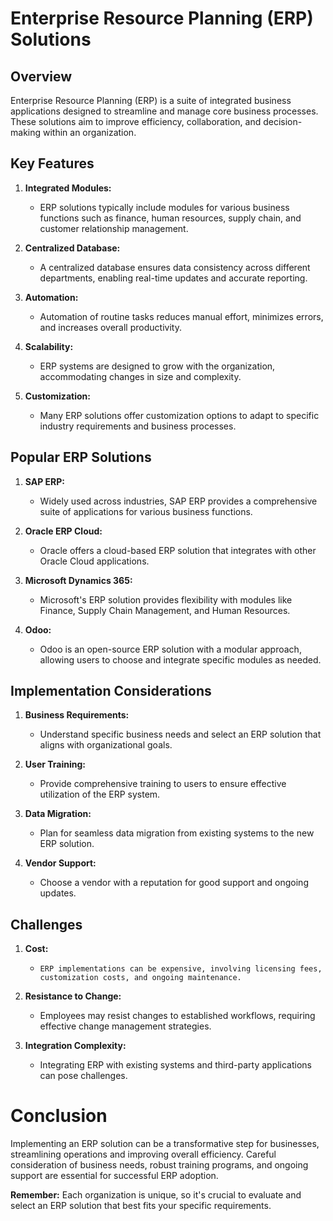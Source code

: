 
# Enterprise Resource Planning (ERP) Solutions

## Overview

Enterprise Resource Planning (ERP) is a suite of integrated business applications designed to streamline and manage core business processes. These solutions aim to improve efficiency, collaboration, and decision-making within an organization.

## Key Features

1. **Integrated Modules:**
   - ERP solutions typically include modules for various business functions such as finance, human resources, supply chain, and customer relationship management.

2. **Centralized Database:**
   - A centralized database ensures data consistency across different departments, enabling real-time updates and accurate reporting.

3. **Automation:**
   - Automation of routine tasks reduces manual effort, minimizes errors, and increases overall productivity.

4. **Scalability:**
   - ERP systems are designed to grow with the organization, accommodating changes in size and complexity.

5. **Customization:**
   - Many ERP solutions offer customization options to adapt to specific industry requirements and business processes.

## Popular ERP Solutions

1. **SAP ERP:**
   - Widely used across industries, SAP ERP provides a comprehensive suite of applications for various business functions.

2. **Oracle ERP Cloud:**
   - Oracle offers a cloud-based ERP solution that integrates with other Oracle Cloud applications.

3. **Microsoft Dynamics 365:**
   - Microsoft's ERP solution provides flexibility with modules like Finance, Supply Chain Management, and Human Resources.

4. **Odoo:**
   - Odoo is an open-source ERP solution with a modular approach, allowing users to choose and integrate specific modules as needed.

## Implementation Considerations

1. **Business Requirements:**
   - Understand specific business needs and select an ERP solution that aligns with organizational goals.

2. **User Training:**
   - Provide comprehensive training to users to ensure effective utilization of the ERP system.

3. **Data Migration:**
   - Plan for seamless data migration from existing systems to the new ERP solution.

4. **Vendor Support:**
   - Choose a vendor with a reputation for good support and ongoing updates.

## Challenges

1. **Cost:**
   - `ERP implementations can be expensive, involving licensing fees, customization costs, and ongoing maintenance.`

2. **Resistance to Change:**
   - Employees may resist changes to established workflows, requiring effective change management strategies.

3. **Integration Complexity:**
   - Integrating ERP with existing systems and third-party applications can pose challenges.

# Conclusion
Implementing an ERP solution can be a transformative step for businesses, streamlining operations and improving overall efficiency. Careful consideration of business needs, robust training programs, and ongoing support are essential for successful ERP adoption.

**Remember:** Each organization is unique, so it's crucial to evaluate and select an ERP solution that best fits your specific requirements.


